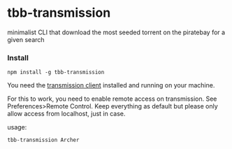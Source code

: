 tbb-transmission
================

minimalist CLI that download the most seeded torrent on the piratebay for a given search

### Install

    npm install -g tbb-transmission

You need the [transmission client](http://www.transmissionbt.com/) installed and running on your machine.

For this to work, you need to enable remote access on transmission. See Preferences>Remote Control. Keep everything as default but please only allow access from localhost, just in case.

usage:

    tbb-transmission Archer
